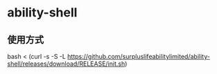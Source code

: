 # ability-shell



## 使用方式

bash < (curl -s -S -L https://github.com/surpluslifeabilitylimited/ability-shell/releases/download/RELEASE/init.sh)